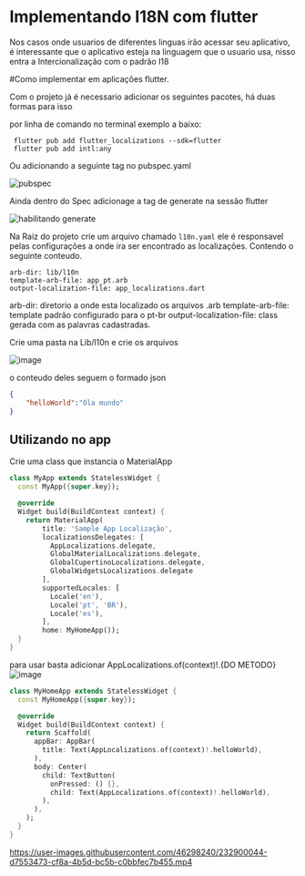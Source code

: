 # Implementando I18N com flutter


Nos casos onde usuarios de diferentes linguas irão acessar seu aplicativo, é interessante
que o aplicativo esteja na linguagem que o usuario usa, nisso entra a Intercionalização com o padrão I18

#Como implementar em aplicações flutter.

Com o projeto já é necessario adicionar os seguintes pacotes, há duas formas para isso

por linha de comando no terminal exemplo a baixo:
``` 
 flutter pub add flutter_localizations --sdk=flutter 
 flutter pub add intl:any
```

Ou adicionando a seguinte tag no pubspec.yaml

![pubspec](https://user-images.githubusercontent.com/46298240/232896597-e20488ab-6600-4329-843a-8b3601b6fd67.jpg)

Ainda dentro do Spec adicionage a tag de generate na sessão flutter

![habilitando generate](https://user-images.githubusercontent.com/46298240/232896699-a78182bb-49ef-4ca2-bfa8-3a5c9fd31dd1.jpg)

Na Raiz do projeto crie um arquivo chamado `l10n.yaml` ele é responsavel pelas configurações a onde ira ser encontrado as localizações.
Contendo o seguinte conteudo.

```
arb-dir: lib/l10n
template-arb-file: app_pt.arb
output-localization-file: app_localizations.dart
```

arb-dir: diretorio a onde esta localizado os arquivos .arb
template-arb-file: template padrão configurado para o pt-br
output-localization-file: class gerada com as palavras cadastradas.

Crie uma pasta na Lib/l10n e crie os arquivos 

![image](https://user-images.githubusercontent.com/46298240/232898891-ad973981-0413-49c2-8e69-0f382065df38.png)

o conteudo deles seguem o formado json 
```json
{
    "helloWorld":"Ola mundo"
}
```

## Utilizando no app

Crie uma class que instancia o MaterialApp

```dart
class MyApp extends StatelessWidget {
  const MyApp({super.key});

  @override
  Widget build(BuildContext context) {
    return MaterialApp(
        title: 'Sample App Localização',
        localizationsDelegates: [
          AppLocalizations.delegate,
          GlobalMaterialLocalizations.delegate,
          GlobalCupertinoLocalizations.delegate,
          GlobalWidgetsLocalizations.delegate
        ],
        supportedLocales: [
          Locale('en'),
          Locale('pt', 'BR'),
          Locale('es'),
        ],
        home: MyHomeApp());
  }
}
```

para usar basta adicionar AppLocalizations.of(context)!.{DO METODO}
![image](https://user-images.githubusercontent.com/46298240/232899543-c251b848-f7dc-430c-9908-26a2f73d8477.png)

```dart
class MyHomeApp extends StatelessWidget {
  const MyHomeApp({super.key});

  @override
  Widget build(BuildContext context) {
    return Scaffold(
      appBar: AppBar(
        title: Text(AppLocalizations.of(context)!.helloWorld),
      ),
      body: Center(
        child: TextButton(
          onPressed: () {},
          child: Text(AppLocalizations.of(context)!.helloWorld),
        ),
      ),
    );
  }
}

```



https://user-images.githubusercontent.com/46298240/232900044-d7553473-cf8a-4b5d-bc5b-c0bbfec7b455.mp4



